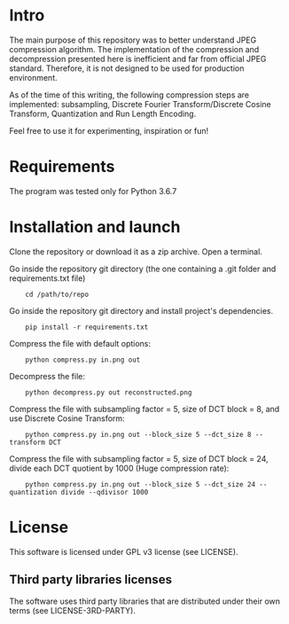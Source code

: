 # Intro

The main purpose of this repository was to better understand JPEG
compression algorithm. The implementation of the
compression and decompression presented here is inefficient and far from
official JPEG standard. Therefore, it is not designed to be used for production
environment.

As of the time of this writing, the following compression steps are implemented:
subsampling, Discrete Fourier Transform/Discrete Cosine Transform, 
Quantization and Run Length Encoding.

Feel free to use it for experimenting, inspiration or fun!

# Requirements

The program was tested only for Python 3.6.7

# Installation and launch


Clone the repository or download it as a zip archive.
Open a terminal.

Go inside the repository git directory (the one containing a .git folder and 
requirements.txt file)
```
    cd /path/to/repo
```
Go inside the repository git directory and install project's dependencies.
```
    pip install -r requirements.txt
```
Compress the file with default options:
```
    python compress.py in.png out
```

Decompress the file:
```
    python decompress.py out reconstructed.png
```

Compress the file with subsampling factor = 5, size of DCT block = 8,
and use Discrete Cosine Transform:
```
    python compress.py in.png out --block_size 5 --dct_size 8 --transform DCT
```

Compress the file with subsampling factor = 5, size of DCT block = 24,
divide each DCT quotient by 1000 (Huge compression rate):
```
    python compress.py in.png out --block_size 5 --dct_size 24 --quantization divide --qdivisor 1000
```

# License
This software is licensed under GPL v3 license (see LICENSE).

## Third party libraries licenses
The software uses third party libraries that are distributed under 
their own terms (see LICENSE-3RD-PARTY).

